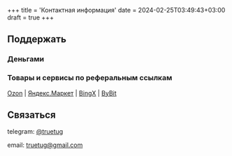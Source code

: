 +++
title = 'Контактная информация'
date = 2024-02-25T03:49:43+03:00
draft = true
+++
## Поддержать

### Деньгами



### Товары и сервисы по реферальным ссылкам

[Ozon]() | [Яндекс.Маркет]() | [BingX]() | [ByBit]()

## Связаться

telegram: [@truetug](https://truetug.t.me)

email: truetug@gmail.com
